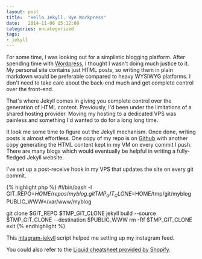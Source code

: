 ```yaml
---
layout: post
title:  "Hello Jekyll. Bye Workpress"
date:   2014-11-06 15:12:00
categories: uncategorized
tags: 
- jekyll
---
```

For some time, I was looking out for a simplistic blogging platform. After spending time with [Wordpress][wordpress], I thought I wasn't doing much justice to it. My personal site contains just HTML posts, so writing them in plain markdown would be preferable compared to heavy WYSIWYG platforms. I don't need to take care about the back-end much and get complete control over the front-end.

That's where Jekyll comes in giving you complete control over the generation of HTML content. Previously, I'd been under the limitations of a shared hosting provider. Moving my hosting to a dedicated VPS was painless and something I'd wanted to do for a long long time.

It look me some time to figure out the Jekyll mechanism. Once done, writing posts is almost effortless. One copy of my repo is on [Github][github-repo] with another copy generating the HTML content kept in my VM on every commit I push. There are many blogs which would eventually be helpful in writing a fully-fledged Jekyll website.

I've set up a post-receive hook in my VPS that updates the site on every git commit.

{% highlight php %}
#!/bin/bash -l
GIT_REPO=$HOME/repos/myblog.git
TMP_GIT_CLONE=$HOME/tmp/git/myblog
PUBLIC_WWW=/var/www/myblog

git clone $GIT_REPO $TMP_GIT_CLONE
jekyll build --source $TMP_GIT_CLONE --destination $PUBLIC_WWW
rm -Rf $TMP_GIT_CLONE
exit
{% endhighlight %}

This [intagram-jekyll][instagram-jeykll] script helped me setting up my instagram feed.

You could also refer to the [Liquid cheatsheet provided by Shopify][liquid-cheatsheet].

[wordpress]: https://wordpress.org/
[github-repo]: https://github.com/prateeksachan/prateeksachan
[instagram-jeykll]: https://github.com/mthomas/instagram-jekyll/blob/master/instagram-jekyll.rb
[liquid-cheatsheet]: https://github.com/Shopify/liquid/wiki/Liquid-for-Designers
